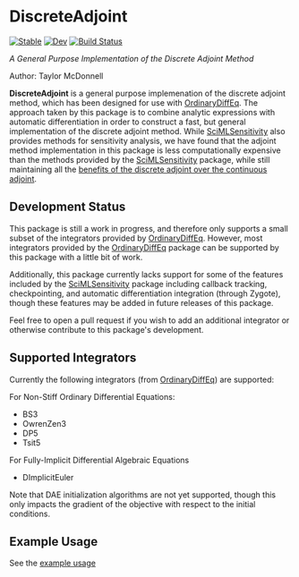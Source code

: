 # DiscreteAdjoint

[![Stable](https://img.shields.io/badge/docs-stable-blue.svg)](https://byuflowlab.github.io/DiscreteAdjoint.jl/stable)
[![Dev](https://img.shields.io/badge/docs-dev-blue.svg)](https://byuflowlab.github.io/DiscreteAdjoint.jl/dev)
[![Build Status](https://github.com/byuflowlab/DiscreteAdjoint.jl/actions/workflows/CI.yml/badge.svg?branch=main)](https://github.com/byuflowlab/DiscreteAdjoint.jl/actions/workflows/CI.yml?query=branch%3Amain)

*A General Purpose Implementation of the Discrete Adjoint Method*

Author: Taylor McDonnell

**DiscreteAdjoint** is a general purpose implemenation of the discrete adjoint method, which has been designed for use with [OrdinaryDiffEq](https://github.com/SciML/OrdinaryDiffEq.jl).  The approach taken by this package is to combine analytic expressions with automatic differentiation in order to construct a fast, but general implementation of the discrete adjoint method.  While [SciMLSensitivity](https://sensitivity.sciml.ai/stable/) also provides methods for sensitivity analysis, we have found that the adjoint method implementation in this package is less computationally expensive than the methods provided by the [SciMLSensitivity](https://sensitivity.sciml.ai/stable/) package, while still maintaining all the [benefits of the discrete adjoint over the continuous adjoint](https://arxiv.org/abs/2005.13420).

## Development Status

This package is still a work in progress, and therefore only supports a small subset of the integrators provided by [OrdinaryDiffEq](https://github.com/SciML/OrdinaryDiffEq.jl).  However, most integrators provided by the [OrdinaryDiffEq](https://github.com/SciML/OrdinaryDiffEq.jl) package can be supported by this package with a little bit of work.

Additionally, this package currently lacks support for some of the features included by the [SciMLSensitivity](https://sensitivity.sciml.ai/stable/) package including callback tracking, checkpointing, and automatic differentiation integration (through Zygote), though these features may be added in future releases of this package.

Feel free to open a pull request if you wish to add an additional integrator or otherwise contribute to this package's development.

## Supported Integrators

Currently the following integrators (from [OrdinaryDiffEq](https://github.com/SciML/OrdinaryDiffEq.jl)) are supported:

For Non-Stiff Ordinary Differential Equations:
 - BS3
 - OwrenZen3
 - DP5
 - Tsit5

For Fully-Implicit Differential Algebraic Equations
 - DImplicitEuler

Note that DAE initialization algorithms are not yet supported, though this only impacts 
the gradient of the objective with respect to the initial conditions.

## Example Usage

See the [example usage](https://byuflowlab.github.io/DiscreteAdjoint.jl/dev/guide)

